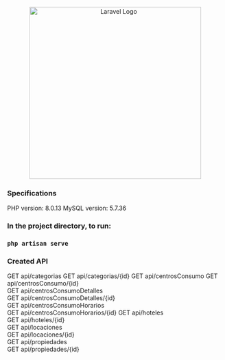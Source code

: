 <p align="center"><a href="https://laravel.com" target="_blank"><img src="https://raw.githubusercontent.com/laravel/art/master/logo-lockup/5%20SVG/2%20CMYK/1%20Full%20Color/laravel-logolockup-cmyk-red.svg" width="400" alt="Laravel Logo"></a></p>

### Specifications
PHP version: 8.0.13
MySQL version: 5.7.36

### In the project directory, to run:

### `php artisan serve`


### Created API 

GET   api/categorias 
GET   api/categorias/{id}
GET   api/centrosConsumo 
GET   api/centrosConsumo/{id}  
GET   api/centrosConsumoDetalles  
GET   api/centrosConsumoDetalles/{id}  
GET   api/centrosConsumoHorarios  
GET   api/centrosConsumoHorarios/{id} 
GET   api/hoteles   
GET   api/hoteles/{id}   
GET   api/locaciones   
GET   api/locaciones/{id}  
GET   api/propiedades  
GET   api/propiedades/{id} 